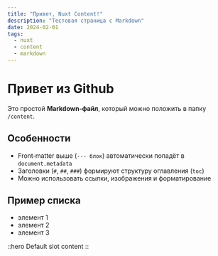 ```yaml
---
title: "Привет, Nuxt Content!"
description: "Тестовая страница с Markdown"
date: 2024-02-01
tags:
  - nuxt
  - content
  - markdown
---
```


# Привет из Github

Это простой **Markdown-файл**, который можно положить в папку `/content`.

## Особенности

- Front‑matter выше (`--- блок`) автоматически попадёт в `document.metadata`
- Заголовки (`#`, `##`, `###`) формируют структуру оглавления (`toc`)
- Можно использовать ссылки, изображения и форматирование

## Пример списка

- элемент 1
- элемент 2
- элемент 3

::hero
Default slot content
::
